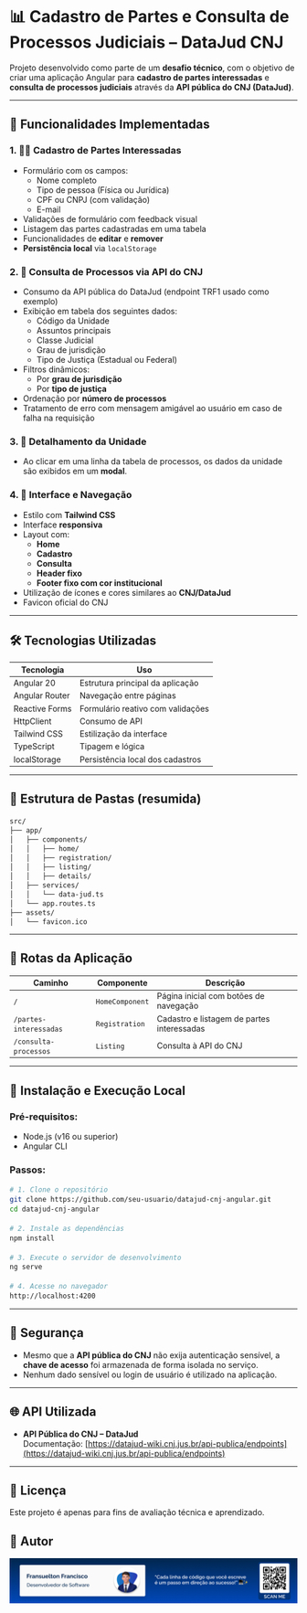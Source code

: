 # 📊 Cadastro de Partes e Consulta de Processos Judiciais – DataJud CNJ

Projeto desenvolvido como parte de um **desafio técnico**, com o objetivo de criar uma aplicação Angular para **cadastro de partes interessadas** e **consulta de processos judiciais** através da **API pública do CNJ (DataJud)**.

---

## 🚀 Funcionalidades Implementadas

### 1. 🙎‍♂️ Cadastro de Partes Interessadas
- Formulário com os campos:
  - Nome completo
  - Tipo de pessoa (Física ou Jurídica)
  - CPF ou CNPJ (com validação)
  - E-mail
- Validações de formulário com feedback visual
- Listagem das partes cadastradas em uma tabela
- Funcionalidades de **editar** e **remover**
- **Persistência local** via `localStorage`

### 2. 🔎 Consulta de Processos via API do CNJ
- Consumo da API pública do DataJud (endpoint TRF1 usado como exemplo)
- Exibição em tabela dos seguintes dados:
  - Código da Unidade
  - Assuntos principais
  - Classe Judicial
  - Grau de jurisdição
  - Tipo de Justiça (Estadual ou Federal)
- Filtros dinâmicos:
  - Por **grau de jurisdição**
  - Por **tipo de justiça**
- Ordenação por **número de processos**
- Tratamento de erro com mensagem amigável ao usuário em caso de falha na requisição

### 3. 📄 Detalhamento da Unidade
- Ao clicar em uma linha da tabela de processos, os dados da unidade são exibidos em um **modal**.

### 4. 🎨 Interface e Navegação
- Estilo com **Tailwind CSS**
- Interface **responsiva**
- Layout com:
  - **Home**
  - **Cadastro**
  - **Consulta**
  - **Header fixo**
  - **Footer fixo com cor institucional**
- Utilização de ícones e cores similares ao **CNJ/DataJud**
- Favicon oficial do CNJ

---

## 🛠️ Tecnologias Utilizadas

| Tecnologia        | Uso |
|-------------------|-----|
| Angular 20       | Estrutura principal da aplicação |
| Angular Router    | Navegação entre páginas |
| Reactive Forms    | Formulário reativo com validações |
| HttpClient        | Consumo de API |
| Tailwind CSS      | Estilização da interface |
| TypeScript        | Tipagem e lógica |
| localStorage      | Persistência local dos cadastros |

---

## 📁 Estrutura de Pastas (resumida)

```
src/
├── app/
│   ├── components/
│   │   ├── home/
│   │   ├── registration/
│   │   ├── listing/
│   │   ├── details/
│   ├── services/
│   │   └── data-jud.ts
│   └── app.routes.ts
├── assets/
│   └── favicon.ico
```

---

## 📌 Rotas da Aplicação

| Caminho                    | Componente         | Descrição                                 |
|---------------------------|--------------------|-------------------------------------------|
| `/`                       | `HomeComponent`    | Página inicial com botões de navegação    |
| `/partes-interessadas`    | `Registration`     | Cadastro e listagem de partes interessadas |
| `/consulta-processos`     | `Listing`          | Consulta à API do CNJ                     |

---

## 🔧 Instalação e Execução Local

### Pré-requisitos:
- Node.js (v16 ou superior)
- Angular CLI

### Passos:

```bash
# 1. Clone o repositório
git clone https://github.com/seu-usuario/datajud-cnj-angular.git
cd datajud-cnj-angular

# 2. Instale as dependências
npm install

# 3. Execute o servidor de desenvolvimento
ng serve

# 4. Acesse no navegador
http://localhost:4200
```

---

## 🔐 Segurança

- Mesmo que a **API pública do CNJ** não exija autenticação sensível, a **chave de acesso** foi armazenada de forma isolada no serviço.
- Nenhum dado sensível ou login de usuário é utilizado na aplicação.

---

## 🌐 API Utilizada

- **API Pública do CNJ – DataJud**  
  Documentação: [https://datajud-wiki.cnj.jus.br/api-publica/endpoints](https://datajud-wiki.cnj.jus.br/api-publica/endpoints)

---

## 📄 Licença

Este projeto é apenas para fins de avaliação técnica e aprendizado.

## 👤 Autor

![](./.github/readme/author-card.png)